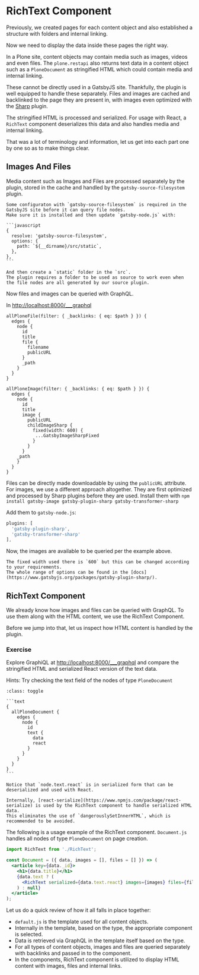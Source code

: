 # RichText Component

Previously, we created pages for each content object and also established a structure with folders and internal linking.

Now we need to display the data inside these pages the right way.

In a Plone site, content objects may contain media such as images, videos and even files.
The `plone.restapi` also returns text data in a content object such as a `PloneDocument` as stringified HTML which could contain media and internal linking.

These cannot be directly used in a GatsbyJS site.
Thankfully, the plugin is well equipped to handle these separately.
Files and images are cached and backlinked to the page they are present in, with images even optimized with the [Sharp](https://github.com/lovell/sharp) plugin.

The stringified HTML is processed and serialized.
For usage with React, a `RichText` component deserializes this data and also handles media and internal linking.

That was a lot of terminology and information, let us get into each part one by one so as to make things clear.

## Images And Files

Media content such as Images and Files are processed separately by the plugin, stored in the cache and handled by the `gatsby-source-filesystem` plugin.

````{note}
Some configuraton with `gatsby-source-filesystem` is required in the GatsbyJS site before it can query file nodes.
Make sure it is installed and then update `gatsby-node.js` with:

```javascript
{
  resolve: 'gatsby-source-filesystem',
  options: {
    path: `${__dirname}/src/static`,
  },
},
```

And then create a `static` folder in the `src`.
The plugin requires a folder to be used as source to work even when the file nodes are all generated by our source plugin.
````

Now files and images can be queried with GraphQL.

In <http://localhost:8000/___graphql>

```text
allPloneFile(filter: { _backlinks: { eq: $path } }) {
  edges {
    node {
      id
      title
      file {
        filename
        publicURL
      }
      _path
    }
  }
}

allPloneImage(filter: { _backlinks: { eq: $path } }) {
  edges {
    node {
      id
      title
      image {
        publicURL
        childImageSharp {
          fixed(width: 600) {
           ...GatsbyImageSharpFixed
          }
        }
      }
    _path
    }
  }
}
```

Files can be directly made downloadable by using the `publicURL` attribute.
For images, we use a different approach altogether.
They are first optimized and processed by Sharp plugins before they are used.
Install them with `npm install gatsby-image gatsby-plugin-sharp gatsby-transformer-sharp`

Add them to `gatsby-node.js`:

```javascript
plugins: [
  'gatsby-plugin-sharp',
  'gatsby-transformer-sharp'
],
```

Now, the images are available to be queried per the example above.

```{note}
The fixed width used there is `600` but this can be changed according to your requirements.
The whole range of options can be found in the [docs](https://www.gatsbyjs.org/packages/gatsby-plugin-sharp/).
```

## RichText Component

We already know how images and files can be queried with GraphQL.
To use them along with the HTML content, we use the RichText Component.

Before we jump into that, let us inspect how HTML content is handled by the plugin.

### Exercise

Explore GraphiQL at <http://localhost:8000/___graphql> and compare the stringified HTML and serialized React version of the text data.

Hints: Try checking the text field of the nodes of type `PloneDocument`

````{admonition} Solution
:class: toggle

```text
{
  allPloneDocument {
    edges {
      node {
        id
        text {
          data
          react
        }
      }
    }
  }
}
```

Notice that `node.text.react` is in serialized form that can be deserialized and used with React.
````

```{note}
Internally, [react-serialize](https://www.npmjs.com/package/react-serialize) is used by the RichText component to handle serialized HTML data.
This eliminates the use of `dangerouslySetInnerHTML`, which is recommended to be avoided.
```

The following is a usage example of the RichText component.
`Document.js` handles all nodes of type `PloneDocument` on page creation.

```jsx
import RichText from './RichText';

const Document = ({ data, images = [], files = [] }) => (
  <article key={data._id}>
    <h1>{data.title}</h1>
    {data.text ? (
      <RichText serialized={data.text.react} images={images} files={files} />
    ) : null}
  </article>
);
```

Let us do a quick review of how it all falls in place together:

- `default.js` is the template used for all content objects.
- Internally in the template, based on the type, the appropriate component is selected.
- Data is retrieved via GraphQL in the template itself based on the type.
- For all types of content objects, images and files are queried separately with backlinks and passed in to the component.
- In the components, RichText component is utilized to display HTML content with images, files and internal links.
